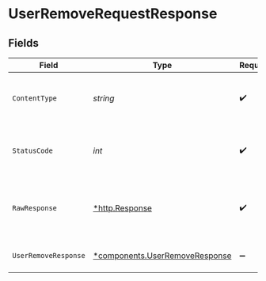 # UserRemoveRequestResponse


## Fields

| Field                                                                           | Type                                                                            | Required                                                                        | Description                                                                     |
| ------------------------------------------------------------------------------- | ------------------------------------------------------------------------------- | ------------------------------------------------------------------------------- | ------------------------------------------------------------------------------- |
| `ContentType`                                                                   | *string*                                                                        | :heavy_check_mark:                                                              | HTTP response content type for this operation                                   |
| `StatusCode`                                                                    | *int*                                                                           | :heavy_check_mark:                                                              | HTTP response status code for this operation                                    |
| `RawResponse`                                                                   | [*http.Response](https://pkg.go.dev/net/http#Response)                          | :heavy_check_mark:                                                              | Raw HTTP response; suitable for custom response parsing                         |
| `UserRemoveResponse`                                                            | [*components.UserRemoveResponse](../../models/components/userremoveresponse.md) | :heavy_minus_sign:                                                              | Result of the operation.                                                        |